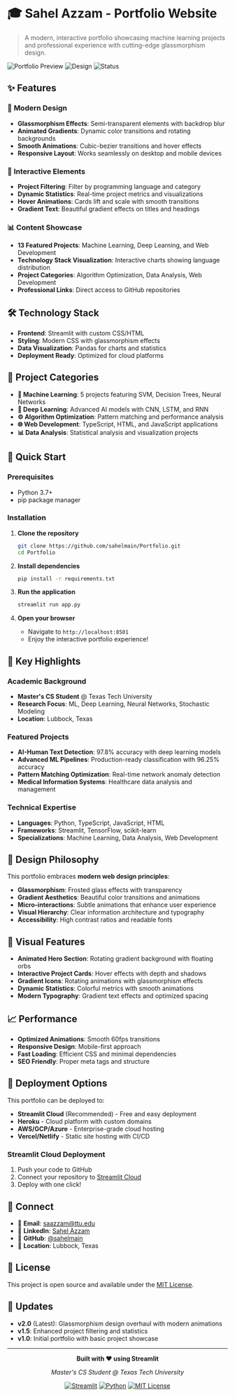# 🎓 Sahel Azzam - Portfolio Website

> A modern, interactive portfolio showcasing machine learning projects and professional experience with cutting-edge glassmorphism design.

![Portfolio Preview](https://img.shields.io/badge/Built_with-Streamlit-red?style=for-the-badge&logo=streamlit)
![Design](https://img.shields.io/badge/Design-Glassmorphism-purple?style=for-the-badge)
![Status](https://img.shields.io/badge/Status-Live-green?style=for-the-badge)

## ✨ Features

### 🎨 **Modern Design**
- **Glassmorphism Effects**: Semi-transparent elements with backdrop blur
- **Animated Gradients**: Dynamic color transitions and rotating backgrounds
- **Smooth Animations**: Cubic-bezier transitions and hover effects
- **Responsive Layout**: Works seamlessly on desktop and mobile devices

### 🚀 **Interactive Elements**
- **Project Filtering**: Filter by programming language and category
- **Dynamic Statistics**: Real-time project metrics and visualizations
- **Hover Animations**: Cards lift and scale with smooth transitions
- **Gradient Text**: Beautiful gradient effects on titles and headings

### 📊 **Content Showcase**
- **13 Featured Projects**: Machine Learning, Deep Learning, and Web Development
- **Technology Stack Visualization**: Interactive charts showing language distribution
- **Project Categories**: Algorithm Optimization, Data Analysis, Web Development
- **Professional Links**: Direct access to GitHub repositories

## 🛠️ Technology Stack

- **Frontend**: Streamlit with custom CSS/HTML
- **Styling**: Modern CSS with glassmorphism effects
- **Data Visualization**: Pandas for charts and statistics
- **Deployment Ready**: Optimized for cloud platforms

## 🎯 Project Categories

- **🤖 Machine Learning**: 5 projects featuring SVM, Decision Trees, Neural Networks
- **🧠 Deep Learning**: Advanced AI models with CNN, LSTM, and RNN
- **⚙️ Algorithm Optimization**: Pattern matching and performance analysis
- **🌐 Web Development**: TypeScript, HTML, and JavaScript applications
- **📊 Data Analysis**: Statistical analysis and visualization projects

## 🚀 Quick Start

### Prerequisites
- Python 3.7+
- pip package manager

### Installation

1. **Clone the repository**
   ```bash
   git clone https://github.com/sahelmain/Portfolio.git
   cd Portfolio
   ```

2. **Install dependencies**
   ```bash
   pip install -r requirements.txt
   ```

3. **Run the application**
   ```bash
   streamlit run app.py
   ```

4. **Open your browser**
   - Navigate to `http://localhost:8501`
   - Enjoy the interactive portfolio experience!

## 🌟 Key Highlights

### **Academic Background**
- **Master's CS Student** @ Texas Tech University
- **Research Focus**: ML, Deep Learning, Neural Networks, Stochastic Modeling
- **Location**: Lubbock, Texas

### **Featured Projects**
- **AI-Human Text Detection**: 97.8% accuracy with deep learning models
- **Advanced ML Pipelines**: Production-ready classification with 96.25% accuracy
- **Pattern Matching Optimization**: Real-time network anomaly detection
- **Medical Information Systems**: Healthcare data analysis and management

### **Technical Expertise**
- **Languages**: Python, TypeScript, JavaScript, HTML
- **Frameworks**: Streamlit, TensorFlow, scikit-learn
- **Specializations**: Machine Learning, Data Analysis, Web Development

## 📱 Design Philosophy

This portfolio embraces **modern web design principles**:

- **Glassmorphism**: Frosted glass effects with transparency
- **Gradient Aesthetics**: Beautiful color transitions and animations
- **Micro-interactions**: Subtle animations that enhance user experience
- **Visual Hierarchy**: Clear information architecture and typography
- **Accessibility**: High contrast ratios and readable fonts

## 🎨 Visual Features

- **Animated Hero Section**: Rotating gradient background with floating orbs
- **Interactive Project Cards**: Hover effects with depth and shadows
- **Gradient Icons**: Rotating animations with glassmorphism effects
- **Dynamic Statistics**: Colorful metrics with smooth animations
- **Modern Typography**: Gradient text effects and optimized spacing

## 📈 Performance

- **Optimized Animations**: Smooth 60fps transitions
- **Responsive Design**: Mobile-first approach
- **Fast Loading**: Efficient CSS and minimal dependencies
- **SEO Friendly**: Proper meta tags and structure

## 🚀 Deployment Options

This portfolio can be deployed to:

- **Streamlit Cloud** (Recommended) - Free and easy deployment
- **Heroku** - Cloud platform with custom domains
- **AWS/GCP/Azure** - Enterprise-grade cloud hosting
- **Vercel/Netlify** - Static site hosting with CI/CD

### Streamlit Cloud Deployment
1. Push your code to GitHub
2. Connect your repository to [Streamlit Cloud](https://streamlit.io/cloud)
3. Deploy with one click!

## 🤝 Connect

- 📧 **Email**: [saazzam@ttu.edu](mailto:saazzam@ttu.edu)
- 💼 **LinkedIn**: [Sahel Azzam](https://www.linkedin.com/in/sahel-azzam-0a0670223)
- 🐙 **GitHub**: [@sahelmain](https://github.com/sahelmain)
- 📍 **Location**: Lubbock, Texas

## 📄 License

This project is open source and available under the [MIT License](LICENSE).

## 🔄 Updates

- **v2.0** (Latest): Glassmorphism design overhaul with modern animations
- **v1.5**: Enhanced project filtering and statistics
- **v1.0**: Initial portfolio with basic project showcase

---

<div align="center">

**Built with ❤️ using Streamlit**

*Master's CS Student @ Texas Tech University*

[![Streamlit](https://img.shields.io/badge/Built_with-Streamlit-red?style=flat&logo=streamlit)](https://streamlit.io/)
[![Python](https://img.shields.io/badge/Made_with-Python-blue?style=flat&logo=python)](https://python.org/)
[![MIT License](https://img.shields.io/badge/License-MIT-green?style=flat)](LICENSE)

</div> 